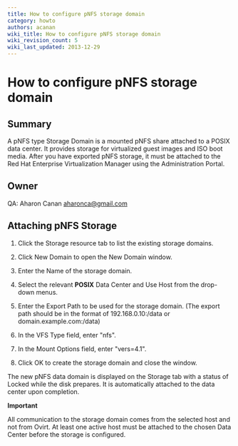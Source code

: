 ```yaml
---
title: How to configure pNFS storage domain
category: howto
authors: acanan
wiki_title: How to configure pNFS storage domain
wiki_revision_count: 5
wiki_last_updated: 2013-12-29
---
```


# How to configure pNFS storage domain

## Summary

A pNFS type Storage Domain is a mounted pNFS share attached to a POSIX data center. It provides storage for virtualized guest images and ISO boot media. After you have exported pNFS storage, it must be attached to the Red Hat Enterprise Virtualization Manager using the Administration Portal.

## Owner

QA: Aharon Canan <aharonca@gmail.com>

## Attaching pNFS Storage

1. Click the Storage resource tab to list the existing storage domains.

2. Click New Domain to open the New Domain window.

3. Enter the Name of the storage domain.

4. Select the relevant **POSIX** Data Center and Use Host from the drop-down menus.

5. Enter the Export Path to be used for the storage domain. (The export path should be in the format of 192.168.0.10:/data or domain.example.com:/data)

6. In the VFS Type field, enter "nfs".

7. In the Mount Options field, enter "vers=4.1".

8. Click OK to create the storage domain and close the window.

The new pNFS data domain is displayed on the Storage tab with a status of Locked while the disk prepares. It is automatically attached to the data center upon completion.

**Important**

All communication to the storage domain comes from the selected host and not from Ovirt. At least one active host must be attached to the chosen Data Center before the storage is configured.
